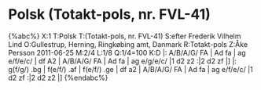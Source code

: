 # Polsk (Totakt-pols, nr. FVL-41)

{%abc%}
X:1
T:Polsk
T:(Totakt-pols, nr. FVL-41)
S:efter Frederik Vilhelm Lind
O:Gullestrup, Herning, Ringkøbing amt, Danmark
R:Totakt-pols
Z:Åke Persson 2011-06-25
M:2/4
L:1/8
Q:1/4=100
K:D
|: A/B/A/G/ FA | Ad fa | ag e/f/e/c/ | df A2 | A/B/A/G/ FA | Ad fa | ag e/g/e/c/ |1 d2 z2 :|2 d2 zf |]
|: g(f/g/) .bg | f(e/f/) .af | f(e/f/) .ge | df a2 | A/B/A/G/ FA | Ad fa | ag e/f/e/c/ |1 d2 zf :|2 d2 z2 |]
{%endabc%}

